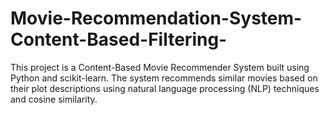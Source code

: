 # Movie-Recommendation-System-Content-Based-Filtering-
This project is a Content-Based Movie Recommender System built using Python and scikit-learn. The system recommends similar movies based on their plot descriptions using natural language processing (NLP) techniques and cosine similarity.
